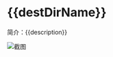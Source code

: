 # {{destDirName}}

简介：{{description}}

![截图](http://xpage.baidu-int.com/static/img/logo.2d2ac2d.png)
